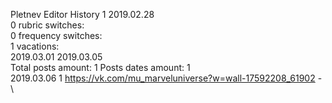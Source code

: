 Pletnev	Editor History 1 2019.02.28\
0 rubric switches:\
0 frequency switches:\
1 vacations:\
2019.03.01 2019.03.05 \
Total posts amount: 1	Posts dates amount: 1\
2019.03.06 1 https://vk.com/mu_marveluniverse?w=wall-17592208_61902 - \
